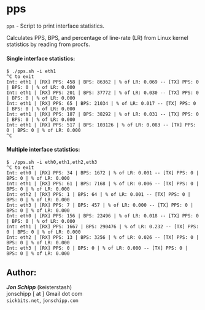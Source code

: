 # pps

`pps` - Script to print interface statistics.

Calculates PPS, BPS, and percentage of line-rate (LR) from Linux kernel statistics by reading from procfs.

#### Single interface statistics:
```shell
$ ./pps.sh -i eth1
^C to exit
Int: eth1 | [RX] PPS: 458 | BPS: 86362 | % of LR: 0.069 -- [TX] PPS: 0 | BPS: 0 | % of LR: 0.000
Int: eth1 | [RX] PPS: 201 | BPS: 37772 | % of LR: 0.030 -- [TX] PPS: 0 | BPS: 0 | % of LR: 0.000
Int: eth1 | [RX] PPS: 65 | BPS: 21034 | % of LR: 0.017 -- [TX] PPS: 0 | BPS: 0 | % of LR: 0.000
Int: eth1 | [RX] PPS: 187 | BPS: 38292 | % of LR: 0.031 -- [TX] PPS: 0 | BPS: 0 | % of LR: 0.000
Int: eth1 | [RX] PPS: 517 | BPS: 103126 | % of LR: 0.083 -- [TX] PPS: 0 | BPS: 0 | % of LR: 0.000
^C
```

#### Multiple interface statistics:
```shell
$ ./pps.sh -i eth0,eth1,eth2,eth3
^C to exit
Int: eth0 | [RX] PPS: 34 | BPS: 1672 | % of LR: 0.001 -- [TX] PPS: 0 | BPS: 0 | % of LR: 0.000
Int: eth1 | [RX] PPS: 61 | BPS: 7168 | % of LR: 0.006 -- [TX] PPS: 0 | BPS: 0 | % of LR: 0.000
Int: eth2 | [RX] PPS: 1 | BPS: 64 | % of LR: 0.001 -- [TX] PPS: 0 | BPS: 0 | % of LR: 0.000
Int: eth3 | [RX] PPS: 7 | BPS: 457 | % of LR: 0.000 -- [TX] PPS: 0 | BPS: 0 | % of LR: 0.000
Int: eth0 | [RX] PPS: 156 | BPS: 22496 | % of LR: 0.018 -- [TX] PPS: 0 | BPS: 0 | % of LR: 0.000
Int: eth1 | [RX] PPS: 1667 | BPS: 290476 | % of LR: 0.232 -- [TX] PPS: 0 | BPS: 0 | % of LR: 0.000
Int: eth2 | [RX] PPS: 13 | BPS: 3256 | % of LR: 0.026 -- [TX] PPS: 0 | BPS: 0 | % of LR: 0.000
Int: eth3 | [RX] PPS: 0 | BPS: 0 | % of LR: 0.000 -- [TX] PPS: 0 | BPS: 0 | % of LR: 0.000
```

## Author:
***Jon Schipp*** (keisterstash) <br>
jonschipp [ at ] Gmail dot com <br>
`sickbits.net`, `jonschipp.com`
